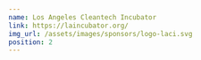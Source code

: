 ```yaml
---
name: Los Angeles Cleantech Incubator
link: https://laincubator.org/
img_url: /assets/images/sponsors/logo-laci.svg
position: 2
---
```

